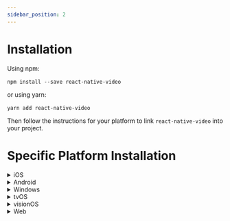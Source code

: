 ```yaml
---
sidebar_position: 2
---
```


# Installation

Using npm:

```shell
npm install --save react-native-video
```

or using yarn:

```shell
yarn add react-native-video
```

Then follow the instructions for your platform to link `react-native-video` into your project.

# Specific Platform Installation

<details>
<summary>iOS</summary>

## iOS

### Standard Method
Run `pod install` in the `ios` directory of your project.

:::warning
From version `6.0.0`, the minimum iOS version required is `13.0`. For more information, see the [updating section](updating.md).
:::

### Enable Custom Features in the Podfile

Sample configurations are available in the sample app. See the [sample pod file](https://github.com/TheWidlarzGroup/react-native-video/blob/9c669a2d8a53df36773fd82ff0917280d0659bc7/examples/basic/ios/Podfile#L34).

#### Video Caching

To enable video caching, add the following line to your Podfile: ([more info here](other/caching.md))

```podfile
# Enable Video Caching
$RNVideoUseVideoCaching=true
```

#### Google IMA

Google IMA is the SDK for client-side ads integration. See the [Google documentation](https://developers.google.com/interactive-media-ads/docs/sdks/ios/client-side) for more details.

To enable Google IMA, add the following line to your Podfile:

```podfile
$RNVideoUseGoogleIMA=true
```

**If you are using Expo, you can use the [Expo plugin](other/expo.md).**

> **Note:** If you are enabling video caching (using `$RNVideoUseVideoCaching`), you must add the following to your `Gemfile`:
>
> ```ruby
> gem "cocoapods-swift-modular-headers"
> ```
>
> Then, install dependencies using:
>
> ```sh
> bundle install
> bundle exec pod install
> ```
>
> This enables Swift modular headers for Swift dependencies.

</details>

<details>
<summary>Android</summary>

## Android

From version `>= 6.0.0`, your application must use Kotlin version `>= 1.8.0`.

```gradle
buildscript {
    ...
    ext.kotlinVersion = '1.8.0'
    ext.compileSdkVersion = 34
    ext.targetSdkVersion = 34
    ...
}
```

### Enable Custom Features in the Gradle File

**If you are using Expo, you can use the [Expo plugin](other/expo.md).**

You can enable or disable the following features by setting the corresponding variables in your `android/build.gradle` file:

- `useExoplayerIMA` - Enable Google IMA SDK (ads support)
- `useExoplayerRtsp` - Enable RTSP support
- `useExoplayerSmoothStreaming` - Enable SmoothStreaming support
- `useExoplayerDash` - Enable Dash support
- `useExoplayerHls` - Enable HLS support

Each enabled feature increases the APK size, so only enable what you need.

By default, the enabled features are:
- `useExoplayerSmoothStreaming`
- `useExoplayerDash`
- `useExoplayerHls`

Example:

```gradle
buildscript {
  ext {
    ...
    useExoplayerIMA = true
    useExoplayerRtsp = true
    useExoplayerSmoothStreaming = true
    useExoplayerDash = true
    useExoplayerHls = true
    ...
  }
}
```

See the [sample app](https://github.com/TheWidlarzGroup/react-native-video/blob/9c669a2d8a53df36773fd82ff0917280d0659bc7/examples/basic/android/build.gradle#L14C5-L14C5).

</details>

<details>
<summary>Windows</summary>

## Windows

### Autolinking

**React Native Windows 0.63 and above**

Autolinking should automatically add `react-native-video` to your app.

### Manual Linking

**React Native Windows 0.62**

Make the following manual additions:

#### `windows\myapp.sln`

Add the _ReactNativeVideoCPP_ project to your solution:

1. Open your solution in Visual Studio 2019.
2. Right-click the Solution icon in Solution Explorer > Add > Existing Project...
3. Select `node_modules\react-native-video\windows\ReactNativeVideoCPP\ReactNativeVideoCPP.vcxproj`.

#### `windows\myapp\myapp.vcxproj`

Add a reference to _ReactNativeVideoCPP_ to your main application project:

1. Open your solution in Visual Studio 2019.
2. Right-click the main application project > Add > Reference...
3. Check _ReactNativeVideoCPP_ from Solution Projects.

#### `pch.h`

Add:

```cpp
#include "winrt/ReactNativeVideoCPP.h"
```

#### `app.cpp`

Add:

```cpp
PackageProviders().Append(winrt::ReactNativeVideoCPP::ReactPackageProvider());
```

before `InitializeComponent();`.

**React Native Windows 0.61 and below**

Follow the manual linking steps for React Native Windows 0.62, but use _ReactNativeVideoCPP61_ instead of _ReactNativeVideoCPP_.

</details>

<details>
<summary>tvOS</summary>

## tvOS

`react-native link react-native-video` does not work properly with the tvOS target, so the library must be added manually.

### Steps:

1. Select your project in Xcode.

   ![tvOS step 1](./assets/tvOS-step-1.jpg)

2. Select the tvOS target of your application and open the "General" tab.

   ![tvOS step 2](./assets/tvOS-step-2.jpg)

3. Scroll to "Linked Frameworks and Libraries" and click the `+` button.

   ![tvOS step 3](./assets/tvOS-step-3.jpg)

4. Select `RCTVideo-tvOS`.

   ![tvOS step 4](./assets/tvOS-step-4.jpg)

</details>

<details>
<summary>visionOS</summary>

## visionOS

Run `pod install` in the `visionos` directory of your project.

</details>

<details>
<summary>Web</summary>

## Web

No additional setup is required. Everything should work out of the box.

However, only basic video support is available. HLS, Dash, ads, and DRM are not currently supported.

</details>
